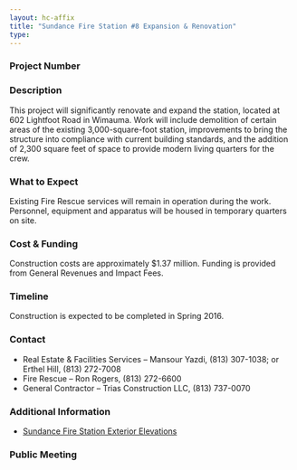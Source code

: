 ```yaml
---
layout: hc-affix
title: "Sundance Fire Station #8 Expansion & Renovation"
type:
---
```


### Project Number



### Description

This project will significantly renovate and expand the station, located at 602 Lightfoot Road in Wimauma. Work will include demolition of certain areas of the existing 3,000-square-foot station, improvements to bring the structure into compliance with current building standards, and the addition of 2,300 square feet of space to provide modern living quarters for the crew.

### What to Expect

Existing Fire Rescue services will remain in operation during the work. Personnel, equipment and apparatus will be housed in temporary quarters on site.

### Cost & Funding

Construction costs are approximately $1.37 million. Funding is provided from General Revenues and Impact Fees.

### Timeline

Construction is expected to be completed in Spring 2016.

### Contact

* Real Estate & Facilities Services – Mansour Yazdi, (813) 307-1038; or Erthel Hill, (813) 272-7008
* Fire Rescue – Ron Rogers, (813) 272-6600
* General Contractor – Trias Construction LLC, (813) 737-0070

### Additional Information

* [Sundance Fire Station Exterior Elevations](http://www.hillsboroughcounty.org/DocumentCenter/View/15311)

### Public Meeting
